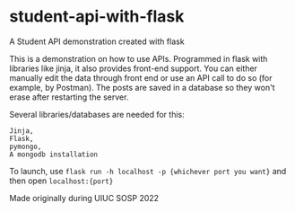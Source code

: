 # student-api-with-flask
A Student API demonstration created with flask

This is a demonstration on how to use APIs. Programmed in flask with libraries like jinja, it also provides front-end support. You can either manually edit the data through front end or use an API call to do so (for example, by Postman). The posts are saved in a database so they won't erase after restarting the server.

Several libraries/databases are needed for this:
```
Jinja,
Flask,
pymongo,
A mongodb installation
```



To launch, use ```flask run -h localhost -p {whichever port you want}``` and then open ```localhost:{port}```

Made originally during UIUC SOSP 2022
